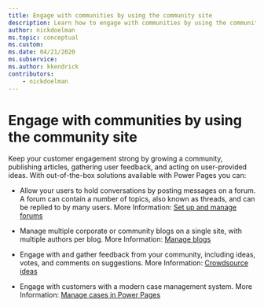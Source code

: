```yaml
---
title: Engage with communities by using the community site
description: Learn how to engage with communities by using the community site.
author: nickdoelman
ms.topic: conceptual
ms.custom: 
ms.date: 04/21/2020
ms.subservice: 
ms.author: kkendrick
contributors:
    - nickdoelman
---
```


# Engage with communities by using the community site

Keep your customer engagement strong by growing a community, publishing articles, gathering user feedback, and acting on user-provided ideas. With out-of-the-box solutions available with Power Pages you can:

- Allow your users to hold conversations by posting messages on a forum. A forum can contain a number of topics, also known as threads, and can be replied to by many users. More Information: [Set up and manage forums](setup-manage-forums.md)  

- Manage multiple corporate or community blogs on a single site, with multiple authors per blog. More Information: [Manage blogs](manage-blogs.md)  

- Engage with and gather feedback from your community, including ideas, votes, and comments on suggestions. More Information: [Crowdsource ideas](crowdsource-ideas.md)  

- Engage with customers with a modern case management system. More Information: [Manage cases in Power Pages](case-management.md)


